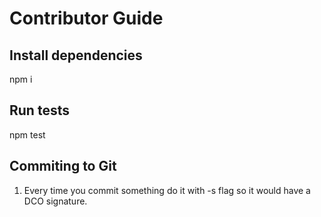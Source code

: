 # Contributor Guide

## Install dependencies
npm i
## Run tests
npm test

## Commiting to Git
1. Every time you commit something do it with -s flag so it would have a DCO signature.